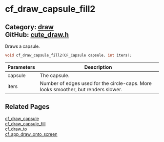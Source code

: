 [](../header.md ':include')

# cf_draw_capsule_fill2

Category: [draw](/api_reference?id=draw)  
GitHub: [cute_draw.h](https://github.com/RandyGaul/cute_framework/blob/master/include/cute_draw.h)  
---

Draws a capsule.

```cpp
void cf_draw_capsule_fill2(CF_Capsule capsule, int iters);
```

Parameters | Description
--- | ---
capsule | The capsule.
iters | Number of edges used for the circle-caps. More looks smoother, but renders slower.

## Related Pages

[cf_draw_capsule](/draw/cf_draw_capsule.md)  
[cf_draw_capsule_fill](/draw/cf_draw_capsule_fill.md)  
cf_draw_to  
[cf_app_draw_onto_screen](/app/cf_app_draw_onto_screen.md)  

